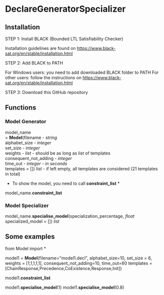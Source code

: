 # DeclareGeneratorSpecializer

## Installation 

STEP 1: Install BLACK (Bounded LTL Satisfiability Checker)

Installation guidelines are found on https://www.black-sat.org/en/stable/installation.html

STEP 2: Add BLACK to PATH

For Windows users: you need to add downloaded BLACK folder to PATH
For other users: follow the instructions on https://www.black-sat.org/en/stable/installation.html

STEP 3: Download this GitHub repository 


## Functions

### Model Generator

model_name \
= **Model**(filename *- string* \
                    alphabet_size *- integer* \
                    set_size *- integer* \
                    weights *- list* - should be as long as list of templates \
                    consequent_not_adding *- integer* \
                    time_out *- integer* - *in seconds* \
                    templates = [])                         *list* - if left empty, all templates are considered (21 templates in total)

* To show the model, you need to call **constraint_list** *

model_name.**constraint_list** 

### Model Specializer
 
model_name.**specialise_model**(specialization_percentage,  *float*
                                specialized_model = [])     *list*


## Some examples 

from Model import *

model1 = **Model**(filename="model1.decl",
               alphabet_size=10,
               set_size = 6,
               weights = [1,1,1,1,1],
               consequent_not_adding=10,
               time_out=60
               templates = [ChainResponse,Precedence,CoExistence,Response,Init])

model1.**constraint_list**

model1.**specialise_model**(1)
model1.**specialise_model**(0.8)





 
